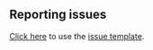 ## Reporting issues
[Click here](../../issues/new?title=Briefly%20describe%20your%20issue%20here...) to use the [issue template](ISSUE_TEMPLATE.md).

